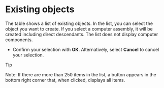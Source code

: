 # Existing objects
 
The table shows a list of existing objects. In the list, you can select the object you want to create. If you select a computer assembly, it will be created including direct descendants. The list does not display computer components.

- Confirm your selection with **OK**. Alternatively, select **Cancel** to cancel your selection.

> [!TIP]
> 

Note:
If there are more than 250 items in the list, a button appears in the bottom right corner that, when clicked, displays all items.
